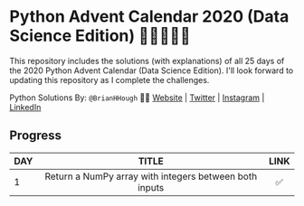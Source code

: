 # Python Advent Calendar 2020 (Data Science Edition) 🐍🎄🎁🎅🎉 
This repository includes the solutions (with explanations) of all 25 days of the 2020 Python Advent Calendar (Data Science Edition). I'll look forward to updating this repository as I complete the challenges.

Python Solutions By: `@BrianHHough` 👨‍💻 [Website](https://BrianHHough.com) 
| 
[Twitter](https://twitter.com/BrianHHough)
|
[Instagram](https://instagram.com/BrianHHough)
|
[LinkedIn](https://linkedin.com/in/BrianHHough)

## Progress
| DAY | TITLE | LINK |
|:---|:---:|:---:|
| 1 | Return a NumPy array with integers between both inputs | ✅ |



